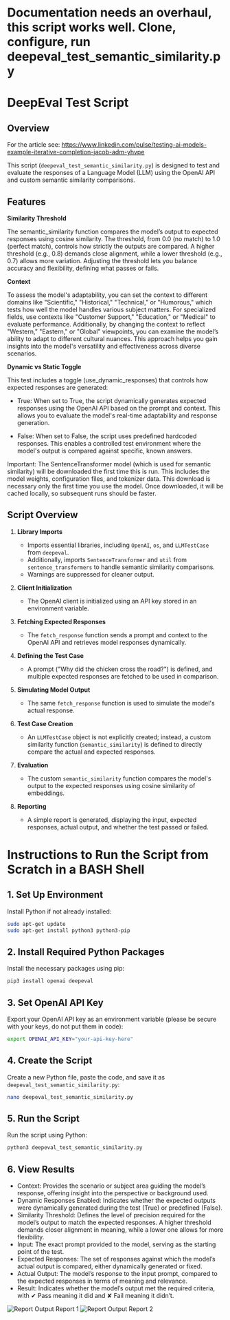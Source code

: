 # Documentation needs an overhaul, this script works well. Clone, configure, run deepeval_test_semantic_similarity.py

# DeepEval Test Script

## Overview
For the article see: https://www.linkedin.com/pulse/testing-ai-models-example-iterative-completion-jacob-adm-yhvpe

This script (`deepeval_test_semantic_similarity.py`) is designed to test and evaluate the responses of a Language Model (LLM) using the OpenAI API and custom semantic similarity comparisons.

## Features
**Similarity Threshold**

The semantic_similarity function compares the model’s output to expected responses using cosine similarity. The threshold, from 0.0 (no match) to 1.0 (perfect match), controls how strictly the outputs are compared. A higher threshold (e.g., 0.8) demands close alignment, while a lower threshold (e.g., 0.7) allows more variation. Adjusting the threshold lets you balance accuracy and flexibility, defining what passes or fails.

**Context**

To assess the model's adaptability, you can set the context to different domains like "Scientific," "Historical," "Technical," or "Humorous," which tests how well the model handles various subject matters. For specialized fields, use contexts like "Customer Support," "Education," or "Medical" to evaluate performance. Additionally, by changing the context to reflect "Western," "Eastern," or "Global" viewpoints, you can examine the model’s ability to adapt to different cultural nuances. This approach helps you gain insights into the model's versatility and effectiveness across diverse scenarios.

**Dynamic vs Static Toggle**

This test includes a toggle (use_dynamic_responses) that controls how expected responses are generated:

* True: When set to True, the script dynamically generates expected responses using the OpenAI API based on the prompt and context. This allows you to evaluate the model's real-time adaptability and response generation.

* False: When set to False, the script uses predefined hardcoded responses. This enables a controlled test environment where the model's output is compared against specific, known answers.

Important: The SentenceTransformer model (which is used for semantic similarity) will be downloaded the first time this is run. This includes the model weights, configuration files, and tokenizer data. This download is necessary only the first time you use the model. Once downloaded, it will be cached locally, so subsequent runs should be faster.

## Script Overview

1. **Library Imports**
   * Imports essential libraries, including `OpenAI`, `os`, and `LLMTestCase` from `deepeval`.
   * Additionally, imports `SentenceTransformer` and `util` from `sentence_transformers` to handle semantic similarity comparisons.
   * Warnings are suppressed for cleaner output.

2. **Client Initialization**
   * The OpenAI client is initialized using an API key stored in an environment variable.

3. **Fetching Expected Responses**
   * The `fetch_response` function sends a prompt and context to the OpenAI API and retrieves model responses dynamically.

4. **Defining the Test Case**
   * A prompt ("Why did the chicken cross the road?") is defined, and multiple expected responses are fetched to be used in comparison.

5. **Simulating Model Output**
   * The same `fetch_response` function is used to simulate the model's actual response.

6. **Test Case Creation**
   * An `LLMTestCase` object is not explicitly created; instead, a custom similarity function (`semantic_similarity`) is defined to directly compare the actual and expected responses.

7. **Evaluation**
   * The custom `semantic_similarity` function compares the model's output to the expected responses using cosine similarity of embeddings.

8. **Reporting**
   * A simple report is generated, displaying the input, expected responses, actual output, and whether the test passed or failed.

# Instructions to Run the Script from Scratch in a BASH Shell

## 1. Set Up Environment

Install Python if not already installed:

```bash
sudo apt-get update
sudo apt-get install python3 python3-pip
```

## 2. Install Required Python Packages

Install the necessary packages using pip:

```bash
pip3 install openai deepeval
```

## 3. Set OpenAI API Key

Export your OpenAI API key as an environment variable (please be secure with your keys, do not put them in code):

```bash
export OPENAI_API_KEY="your-api-key-here"
```

## 4. Create the Script

Create a new Python file, paste the code, and save it as `deepeval_test_semantic_similarity.py`:

```bash
nano deepeval_test_semantic_similarity.py
```

## 5. Run the Script

Run the script using Python:

```bash
python3 deepeval_test_semantic_similarity.py
```

## 6. View Results

* Context: Provides the scenario or subject area guiding the model’s response, offering insight into the perspective or background used.
* Dynamic Responses Enabled: Indicates whether the expected outputs were dynamically generated during the test (True) or predefined (False).
* Similarity Threshold: Defines the level of precision required for the model’s output to match the expected responses. A higher threshold demands closer alignment in meaning, while a lower one allows for more flexibility.
* Input: The exact prompt provided to the model, serving as the starting point of the test.
* Expected Responses: The set of responses against which the model’s actual output is compared, either dynamically generated or fixed.
* Actual Output: The model’s response to the input prompt, compared to the expected responses in terms of meaning and relevance.
* Result: Indicates whether the model’s output met the required criteria, with ✔ Pass meaning it did and ✘ Fail meaning it didn’t.

![Report Output](https://github.com/jadm11/deepeval_test/blob/development/report.png)
Report 1
![Report Output](https://github.com/jadm11/deepeval_test/blob/development/report-2.png)
Report 2
